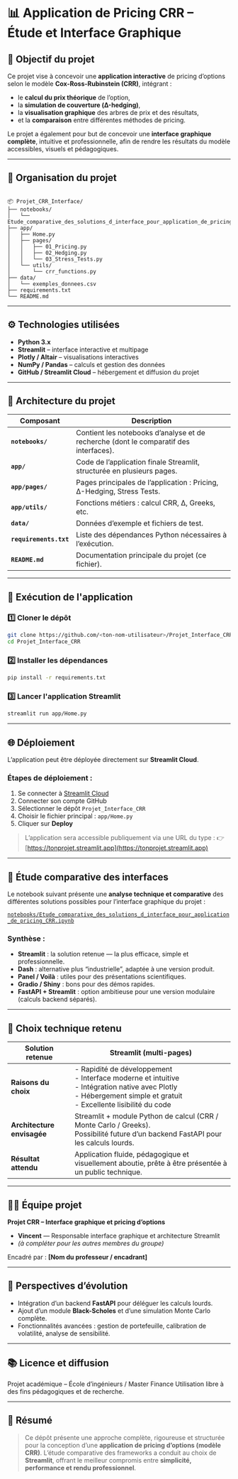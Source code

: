 # 📊 Application de Pricing CRR – Étude et Interface Graphique

## 🎯 Objectif du projet
Ce projet vise à concevoir une **application interactive** de pricing d’options selon le modèle **Cox-Ross-Rubinstein (CRR)**, intégrant :
- le **calcul du prix théorique** de l’option,
- la **simulation de couverture (Δ-hedging)**,
- la **visualisation graphique** des arbres de prix et des résultats,
- et la **comparaison** entre différentes méthodes de pricing.

Le projet a également pour but de concevoir une **interface graphique complète**, intuitive et professionnelle, afin de rendre les résultats du modèle accessibles, visuels et pédagogiques.

---

## 🧩 Organisation du projet

```

📦 Projet_CRR_Interface/
├── notebooks/
│   └── Etude_comparative_des_solutions_d_interface_pour_application_de_pricing_CRR.ipynb
├── app/
│   ├── Home.py
│   ├── pages/
│   │   ├── 01_Pricing.py
│   │   ├── 02_Hedging.py
│   │   └── 03_Stress_Tests.py
│   └── utils/
│       └── crr_functions.py
├── data/
│   └── exemples_donnees.csv
├── requirements.txt
└── README.md

````

---

## ⚙️ Technologies utilisées

- **Python 3.x**
- **Streamlit** – interface interactive et multipage
- **Plotly / Altair** – visualisations interactives
- **NumPy / Pandas** – calculs et gestion des données
- **GitHub / Streamlit Cloud** – hébergement et diffusion du projet

---

## 🧱 Architecture du projet

| Composant | Description |
|------------|--------------|
| **`notebooks/`** | Contient les notebooks d’analyse et de recherche (dont le comparatif des interfaces). |
| **`app/`** | Code de l’application finale Streamlit, structurée en plusieurs pages. |
| **`app/pages/`** | Pages principales de l’application : Pricing, Δ-Hedging, Stress Tests. |
| **`app/utils/`** | Fonctions métiers : calcul CRR, Δ, Greeks, etc. |
| **`data/`** | Données d’exemple et fichiers de test. |
| **`requirements.txt`** | Liste des dépendances Python nécessaires à l’exécution. |
| **`README.md`** | Documentation principale du projet (ce fichier). |

---

## 🚀 Exécution de l'application

### 1️⃣ Cloner le dépôt
```bash
git clone https://github.com/<ton-nom-utilisateur>/Projet_Interface_CRR.git
cd Projet_Interface_CRR
````

### 2️⃣ Installer les dépendances

```bash
pip install -r requirements.txt
```

### 3️⃣ Lancer l'application Streamlit

```bash
streamlit run app/Home.py
```

---

## 🌐 Déploiement

L’application peut être déployée directement sur **Streamlit Cloud**.

### Étapes de déploiement :

1. Se connecter à [Streamlit Cloud](https://streamlit.io/cloud)
2. Connecter son compte GitHub
3. Sélectionner le dépôt `Projet_Interface_CRR`
4. Choisir le fichier principal : `app/Home.py`
5. Cliquer sur **Deploy**

> L’application sera accessible publiquement via une URL du type :
> 👉 [https://tonprojet.streamlit.app](https://tonprojet.streamlit.app)

---

## 🧠 Étude comparative des interfaces

Le notebook suivant présente une **analyse technique et comparative** des différentes solutions possibles pour l’interface graphique du projet :

[`notebooks/Etude_comparative_des_solutions_d_interface_pour_application_de_pricing_CRR.ipynb`](notebooks/Etude_comparative_des_solutions_d_interface_pour_application_de_pricing_CRR.ipynb)

### Synthèse :

* **Streamlit** : la solution retenue — la plus efficace, simple et professionnelle.
* **Dash** : alternative plus “industrielle”, adaptée à une version produit.
* **Panel / Voilà** : utiles pour des présentations scientifiques.
* **Gradio / Shiny** : bons pour des démos rapides.
* **FastAPI + Streamlit** : option ambitieuse pour une version modulaire (calculs backend séparés).

---

## 🧩 Choix technique retenu

| **Solution retenue**       | **Streamlit (multi-pages)**                                                                                                                                               |
| -------------------------- | ------------------------------------------------------------------------------------------------------------------------------------------------------------------------- |
| **Raisons du choix**       | - Rapidité de développement<br>- Interface moderne et intuitive<br>- Intégration native avec Plotly<br>- Hébergement simple et gratuit<br>- Excellente lisibilité du code |
| **Architecture envisagée** | Streamlit + module Python de calcul (CRR / Monte Carlo / Greeks).<br>Possibilité future d’un backend FastAPI pour les calculs lourds.                                     |
| **Résultat attendu**       | Application fluide, pédagogique et visuellement aboutie, prête à être présentée à un public technique.                                                                    |

---

## 👨‍💻 Équipe projet

**Projet CRR – Interface graphique et pricing d’options**

* **Vincent** — Responsable interface graphique et architecture Streamlit
* *(à compléter pour les autres membres du groupe)*

Encadré par : **[Nom du professeur / encadrant]**

---

## 🧭 Perspectives d’évolution

* Intégration d’un backend **FastAPI** pour déléguer les calculs lourds.
* Ajout d’un module **Black-Scholes** et d’une simulation Monte Carlo complète.
* Fonctionnalités avancées : gestion de portefeuille, calibration de volatilité, analyse de sensibilité.

---

## 📚 Licence et diffusion

Projet académique – École d’ingénieurs / Master Finance
Utilisation libre à des fins pédagogiques et de recherche.

---

## 🏁 Résumé

> Ce dépôt présente une approche complète, rigoureuse et structurée pour la conception d’une **application de pricing d’options (modèle CRR)**.
> L’étude comparative des frameworks a conduit au choix de **Streamlit**, offrant le meilleur compromis entre **simplicité, performance et rendu professionnel**.

```

